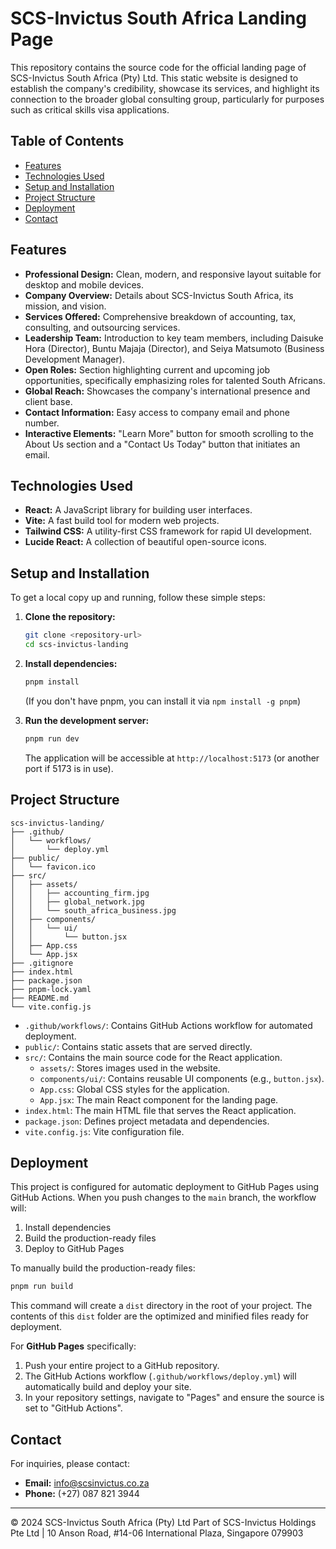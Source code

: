 # SCS-Invictus South Africa Landing Page

This repository contains the source code for the official landing page of SCS-Invictus South Africa (Pty) Ltd. This static website is designed to establish the company's credibility, showcase its services, and highlight its connection to the broader global consulting group, particularly for purposes such as critical skills visa applications.

## Table of Contents

- [Features](#features)
- [Technologies Used](#technologies-used)
- [Setup and Installation](#setup-and-installation)
- [Project Structure](#project-structure)
- [Deployment](#deployment)
- [Contact](#contact)

## Features

- **Professional Design:** Clean, modern, and responsive layout suitable for desktop and mobile devices.
- **Company Overview:** Details about SCS-Invictus South Africa, its mission, and vision.
- **Services Offered:** Comprehensive breakdown of accounting, tax, consulting, and outsourcing services.
- **Leadership Team:** Introduction to key team members, including Daisuke Hora (Director), Buntu Majaja (Director), and Seiya Matsumoto (Business Development Manager).
- **Open Roles:** Section highlighting current and upcoming job opportunities, specifically emphasizing roles for talented South Africans.
- **Global Reach:** Showcases the company's international presence and client base.
- **Contact Information:** Easy access to company email and phone number.
- **Interactive Elements:** "Learn More" button for smooth scrolling to the About Us section and a "Contact Us Today" button that initiates an email.

## Technologies Used

- **React:** A JavaScript library for building user interfaces.
- **Vite:** A fast build tool for modern web projects.
- **Tailwind CSS:** A utility-first CSS framework for rapid UI development.
- **Lucide React:** A collection of beautiful open-source icons.

## Setup and Installation

To get a local copy up and running, follow these simple steps:

1.  **Clone the repository:**
    ```bash
    git clone <repository-url>
    cd scs-invictus-landing
    ```

2.  **Install dependencies:**
    ```bash
    pnpm install
    ```
    (If you don't have pnpm, you can install it via `npm install -g pnpm`)

3.  **Run the development server:**
    ```bash
    pnpm run dev
    ```
    The application will be accessible at `http://localhost:5173` (or another port if 5173 is in use).

## Project Structure

```
scs-invictus-landing/
├── .github/
│   └── workflows/
│       └── deploy.yml
├── public/
│   └── favicon.ico
├── src/
│   ├── assets/
│   │   ├── accounting_firm.jpg
│   │   ├── global_network.jpg
│   │   └── south_africa_business.jpg
│   ├── components/
│   │   └── ui/
│   │       └── button.jsx
│   ├── App.css
│   └── App.jsx
├── .gitignore
├── index.html
├── package.json
├── pnpm-lock.yaml
├── README.md
└── vite.config.js
```

- `.github/workflows/`: Contains GitHub Actions workflow for automated deployment.
- `public/`: Contains static assets that are served directly.
- `src/`: Contains the main source code for the React application.
  - `assets/`: Stores images used in the website.
  - `components/ui/`: Contains reusable UI components (e.g., `button.jsx`).
  - `App.css`: Global CSS styles for the application.
  - `App.jsx`: The main React component for the landing page.
- `index.html`: The main HTML file that serves the React application.
- `package.json`: Defines project metadata and dependencies.
- `vite.config.js`: Vite configuration file.

## Deployment

This project is configured for automatic deployment to GitHub Pages using GitHub Actions. When you push changes to the `main` branch, the workflow will:

1. Install dependencies
2. Build the production-ready files
3. Deploy to GitHub Pages

To manually build the production-ready files:

```bash
pnpm run build
```

This command will create a `dist` directory in the root of your project. The contents of this `dist` folder are the optimized and minified files ready for deployment.

For **GitHub Pages** specifically:
1. Push your entire project to a GitHub repository.
2. The GitHub Actions workflow (`.github/workflows/deploy.yml`) will automatically build and deploy your site.
3. In your repository settings, navigate to "Pages" and ensure the source is set to "GitHub Actions".

## Contact

For inquiries, please contact:

- **Email:** info@scsinvictus.co.za
- **Phone:** (+27) 087 821 3944

---

© 2024 SCS-Invictus South Africa (Pty) Ltd
Part of SCS-Invictus Holdings Pte Ltd | 10 Anson Road, #14-06 International Plaza, Singapore 079903

